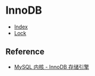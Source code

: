 # InnoDB


* [Index](index/README.md)
* [Lock](lock/README.md)

## Reference
* [MySQL 内核 - InnoDB 存储引擎](https://github.com/SunnnyChan/sc.ebooks/tree/master/db/mysql-innodb)





